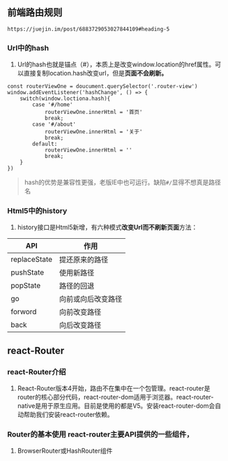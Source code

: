 ## 前端路由规则
`https://juejin.im/post/6883729053027844109#heading-5`
### Url中的hash
1. Url的hash也就是锚点（#），本质上是改变window.location的href属性。可以直接复制location.hash改变url，但是**页面不会刷新。**
```
const routerViewOne = doucument.querySelector('.router-view')
window.addEventListener('hashChange', () => {
    switch(window.loctiona.hash){
        case '#/home'
            routerViewOne.innerHtml = '首页'
            break;
        case '#/about'
            routerViewOne.innerHtml = '关于'
            break;
        default:
            routerViewOne.innerHtml = ''
            break;
    }
})
```
> hash的优势是兼容性更强，老版IE中也可运行。缺陷`#/`显得不想真是路径名


### Html5中的history
1. history接口是Html5新增，有六种模式**改变Url而不刷新页面**方法：

| API | 作用 |
| -- | -- |
|replaceState|提还原来的路径|
|pushState|使用新路径|
|popState|路径的回退|
|go|向前或向后改变路径|
|forword|向前改变路径|
|back|向后改变路径|

## react-Router
### react-Router介绍
1. React-Router版本4开始，路由不在集中在一个包管理。react-router是router的核心部分代码，react-router-dom适用于浏览器。react-router-native是用于原生应用。目前是使用的都是V5。安装react-router-dom会自动帮助我们安装react-router依赖。

### Router的基本使用 react-router主要API提供的一些组件，
1. BrowserRouter或HashRouter组件